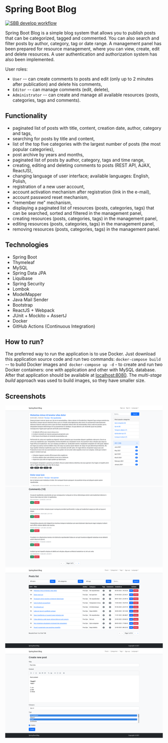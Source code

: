# Spring Boot Blog

[![SBB develop workflow](https://github.com/plyschik/spring-boot-blog/actions/workflows/config.yml/badge.svg)](https://github.com/plyschik/spring-boot-blog/actions/workflows/config.yml)

Spring Boot Blog is a simple blog system that allows you to publish posts that can be categorized, tagged and commented. You can also search and filter posts by author, category, tag or date range. A management panel has been prepared for resource management, where you can view, create, edit and delete resources. A user authentication and authorization system has also been implemented.

User roles:
- `User` -- can create comments to posts and edit (only up to 2 minutes after publication) and delete his comments,
- `Editor` -- can manage comments (edit, delete),
- `Administrator` -- can create and manage all available resources (posts, categories, tags and comments).

## Functionality

- paginated list of posts with title, content, creation date, author, category and tags,
- searching for posts by title and content,
- list of the top five categories with the largest number of posts (the most popular categories),
- post archive by years and months,
- paginated list of posts by author, category, tags and time range,
- creating, editing and deleting comments to posts (REST API, AJAX, ReactJS),
- changing language of user interface; available languages: English, Polish,
- registration of a new user account,
- account activation mechanism after registration (link in the e-mail),
- account password reset mechanism,
- "remember me" mechanism,
- displaying a paginated list of resources (posts, categories, tags) that can be searched, sorted and filtered in the management panel,
- creating resources (posts, categories, tags) in the management panel,
- editing resources (posts, categories, tags) in the management panel,
- removing resources (posts, categories, tags) in the management panel.

## Technologies

- Spring Boot
- Thymeleaf
- MySQL
- Spring Data JPA
- Liquibase
- Spring Security
- Lombok
- ModelMapper
- Java Mail Sender
- Bootstrap
- ReactJS + Webpack
- JUnit + Mockito + AssertJ
- Docker
- GitHub Actions (Continuous Integration)

## How to run?

The preferred way to run the application is to use Docker. Just download this application source code and run two commands: `docker-compose build` -- to build Docker images and` docker-compose up -d` - to create and run two Docker containers: one with application and other with MySQL database. After that application should be available at [localhost:8080](http://localhost:8080). The *multi-stage build* approach was used to build images, so they have smaller size.

## Screenshots

[![](docs/screenshots/01.png)](https://raw.githubusercontent.com/plyschik/spring-boot-blog/main/docs/screenshots/01.png)
[![](docs/screenshots/02.png)](https://raw.githubusercontent.com/plyschik/spring-boot-blog/main/docs/screenshots/02.png)
[![](docs/screenshots/03.png)](https://raw.githubusercontent.com/plyschik/spring-boot-blog/main/docs/screenshots/03.png)
[![](docs/screenshots/04.png)](https://raw.githubusercontent.com/plyschik/spring-boot-blog/main/docs/screenshots/04.png)